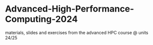 # Advanced-High-Performance-Computing-2024
materials, slides and exercises from the advanced HPC course @ units 24/25
